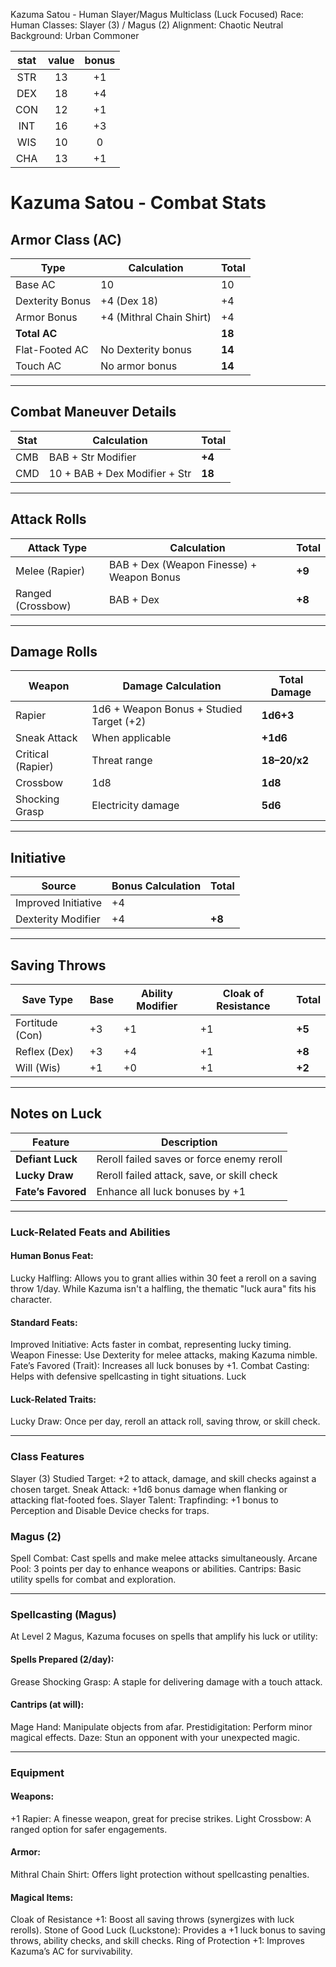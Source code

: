 Kazuma Satou - Human Slayer/Magus Multiclass (Luck Focused)
Race: Human
Classes: Slayer (3) / Magus (2)
Alignment: Chaotic Neutral
Background: Urban Commoner

| stat | value | bonus |
|:--:|:--:|:--:|
| STR | 13 | +1 |
| DEX | 18| +4 |
| CON | 12 | +1 |
| INT | 16 | +3 |
| WIS | 10 | 0 |
| CHA | 13 | +1 |

# Kazuma Satou - Combat Stats

## Armor Class (AC)

| Type            | Calculation                      | Total |
|------------------|----------------------------------|-------|
| Base AC         | 10                               | 10    |
| Dexterity Bonus | +4 (Dex 18)                     | +4    |
| Armor Bonus     | +4 (Mithral Chain Shirt)        | +4    |
| **Total AC**     |                                  | **18** |
| Flat-Footed AC  | No Dexterity bonus              | **14** |
| Touch AC        | No armor bonus                  | **14** |

---

## Combat Maneuver Details

| Stat           | Calculation                      | Total |
|-----------------|----------------------------------|-------|
| CMB            | BAB + Str Modifier              | **+4** |
| CMD            | 10 + BAB + Dex Modifier + Str   | **18** |

---

## Attack Rolls

| Attack Type      | Calculation                                 | Total |
|-------------------|---------------------------------------------|-------|
| Melee (Rapier)   | BAB + Dex (Weapon Finesse) + Weapon Bonus  | **+9** |
| Ranged (Crossbow)| BAB + Dex                                  | **+8** |

---

## Damage Rolls

| Weapon           | Damage Calculation                           | Total Damage      |
|-------------------|---------------------------------------------|-------------------|
| Rapier           | 1d6 + Weapon Bonus + Studied Target (+2)    | **1d6+3**         |
| Sneak Attack     | When applicable                             | **+1d6**          |
| Critical (Rapier)| Threat range                                | **18–20/x2**      |
| Crossbow         | 1d8                                          | **1d8**           |
| Shocking Grasp   | Electricity damage                          | **5d6**           |

---

## Initiative

| Source            | Bonus Calculation    | Total |
|--------------------|----------------------|-------|
| Improved Initiative| +4                  |       |
| Dexterity Modifier | +4                  | **+8** |

---

## Saving Throws

| Save Type         | Base | Ability Modifier | Cloak of Resistance | Total |
|--------------------|------|------------------|----------------------|-------|
| Fortitude (Con)   | +3   | +1               | +1                  | **+5** |
| Reflex (Dex)      | +3   | +4               | +1                  | **+8** |
| Will (Wis)        | +1   | +0               | +1                  | **+2** |

---

## Notes on Luck

| Feature           | Description                                |
|--------------------|--------------------------------------------|
| **Defiant Luck**  | Reroll failed saves or force enemy reroll  |
| **Lucky Draw**    | Reroll failed attack, save, or skill check |
| **Fate’s Favored**| Enhance all luck bonuses by +1            |


___
### Luck-Related Feats and Abilities

#### Human Bonus Feat:
Lucky Halfling: Allows you to grant allies within 30 feet a reroll on a saving throw 1/day. While Kazuma isn't a halfling, the thematic "luck aura" fits his character.

#### Standard Feats:
Improved Initiative: Acts faster in combat, representing lucky timing.
Weapon Finesse: Use Dexterity for melee attacks, making Kazuma nimble.
Fate’s Favored (Trait): Increases all luck bonuses by +1.
Combat Casting: Helps with defensive spellcasting in tight situations.
Luck

#### Luck-Related Traits:
Lucky Draw: Once per day, reroll an attack roll, saving throw, or skill check.

____
### Class Features
Slayer (3)
Studied Target: +2 to attack, damage, and skill checks against a chosen target.
Sneak Attack: +1d6 bonus damage when flanking or attacking flat-footed foes.
Slayer Talent:
Trapfinding: +1 bonus to Perception and Disable Device checks for traps.

### Magus (2)
Spell Combat: Cast spells and make melee attacks simultaneously.
Arcane Pool: 3 points per day to enhance weapons or abilities.
Cantrips: Basic utility spells for combat and exploration.
___
### Spellcasting (Magus)
At Level 2 Magus, Kazuma focuses on spells that amplify his luck or utility:

#### Spells Prepared (2/day):
Grease
Shocking Grasp: A staple for delivering damage with a touch attack.

#### Cantrips (at will):
Mage Hand: Manipulate objects from afar.
Prestidigitation: Perform minor magical effects.
Daze: Stun an opponent with your unexpected magic.
___
### Equipment

#### Weapons:
+1 Rapier: A finesse weapon, great for precise strikes.
Light Crossbow: A ranged option for safer engagements.

#### Armor:
Mithral Chain Shirt: Offers light protection without spellcasting penalties.

#### Magical Items:
Cloak of Resistance +1: Boost all saving throws (synergizes with luck rerolls).
Stone of Good Luck (Luckstone): Provides a +1 luck bonus to saving throws, ability checks, and skill checks.
Ring of Protection +1: Improves Kazuma’s AC for survivability.
